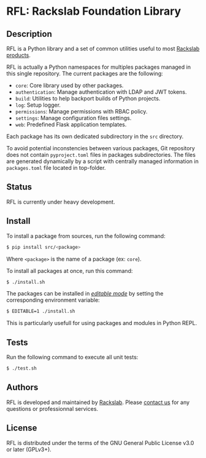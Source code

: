 # RFL: Rackslab Foundation Library

## Description

RFL is a Python library and a set of common utilities useful to most
[Rackslab products](https://rackslab.io/en/solutions/).

RFL is actually a Python namespaces for multiples packages managed in this
single repository. The current packages are the following:

* `core`: Core library used by other packages.
* `authentication`: Manage authentication with LDAP and JWT tokens.
* `build`: Utilities to help backport builds of Python projects.
* `log`: Setup logger.
* `permissions`: Manage permissions with RBAC policy.
* `settings`: Manage configuration files settings.
* `web`: Predefined Flask application templates.

Each package has its own dedicated subdirectory in the `src` directory.

To avoid potential inconstencies between various packages, Git repository does
not contain `pyproject.toml` files in packages subdirectories. The files are
generated dynamically by a script with centrally managed information in
`packages.toml` file located in top-folder.

## Status

RFL is currently under heavy development.

## Install

To install a package from sources, run the following command:

```sh
$ pip install src/<package>
```

Where `<package>` is the name of a package (ex: `core`).

To install all packages at once, run this command:

```sh
$ ./install.sh
```

The packages can be installed in [_editable mode_]() by setting the
corresponding environment variable:

```sh
$ EDITABLE=1 ./install.sh
```

This is particularly usefull for using packages and modules in Python REPL.

## Tests

Run the following command to execute all unit tests:

```sh
$ ./test.sh
```

## Authors

RFL is developed and maintained by [Rackslab](https://rackslab.io). Please
[contact us](https://rackslab.io/en/contact/) for any questions or professionnal
services.

## License

RFL is distributed under the terms of the GNU General Public License v3.0
or later (GPLv3+).
